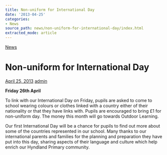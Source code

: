 ```yaml
---
title: Non-uniform for International Day
date: '2013-04-25'
categories:
- News
source_path: news/non-uniform-for-international-day/index.html
extracted_mode: article
---
```

[News](/news/)

# Non-uniform for International Day

[April 25, 2013](/news/non-uniform-for-international-day/) [admin](author/admin/)

**Friday 26th April**

To link with our International Day on Friday, pupils are asked to come to school wearing colours or clothes linked with a country either of their nationality or that they have links with. Pupils are encouraged to bring £1 for non-uniform day. The money this month will go towards Outdoor Learning.

Our first International Day will be a chance for pupils to find out more about some of the countries represented in our school. Many thanks to our international parents and families for the planning and preparation they have put into this day, sharing aspects of their language and culture which help enrich our Hyndland Primary community.
